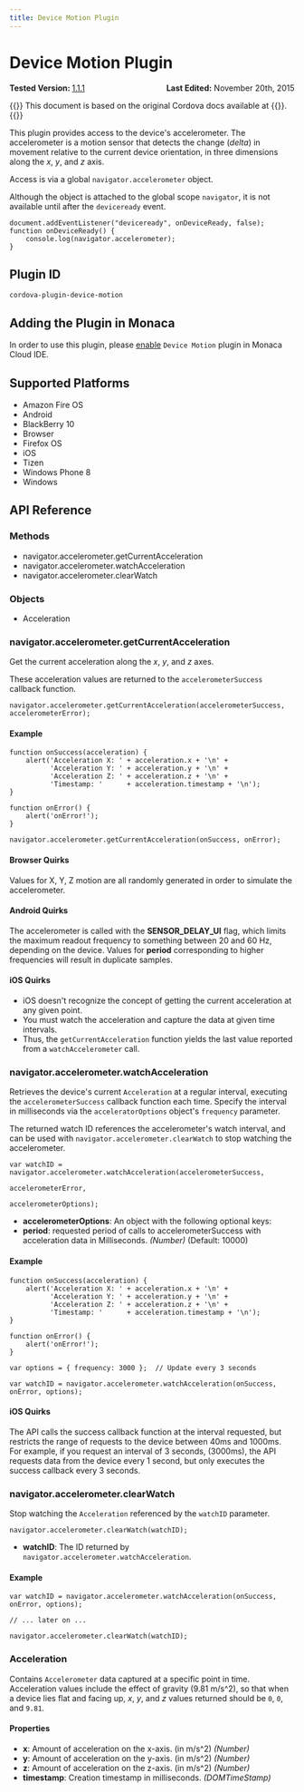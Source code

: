 ```yaml
---
title: Device Motion Plugin
---
```


# Device Motion Plugin

<div>
  <div  style="float: left;" align="left"><b>Tested Version: </b><a href="https://github.com/apache/cordova-plugin-device-motion/blob/master/RELEASENOTES.md#111-jun-17-2015">1.1.1</a></div>   
  <div align="right" style="float: right;"><b>Last Edited:</b> November 20th, 2015</div>
  <br/>
</div>

{{<note>}}
This document is based on the original Cordova docs available at {{<link title="Cordova Docs" href="https://github.com/apache/cordova-plugin-device-motion">}}.
{{</note>}}

This plugin provides access to the device's accelerometer. The
accelerometer is a motion sensor that detects the change (*delta*) in
movement relative to the current device orientation, in three dimensions
along the *x*, *y*, and *z* axis.

Access is via a global `navigator.accelerometer` object.

Although the object is attached to the global scope `navigator`, it is
not available until after the `deviceready` event.

    document.addEventListener("deviceready", onDeviceReady, false);
    function onDeviceReady() {
        console.log(navigator.accelerometer);
    }

Plugin ID
---------

    cordova-plugin-device-motion

Adding the Plugin in Monaca
---------------------------

In order to use this plugin, please [enable](/en/monaca_ide/manual/dependencies/cordova_plugin/#add-plugins)
`Device Motion` plugin in Monaca Cloud IDE.

Supported Platforms
-------------------

-   Amazon Fire OS
-   Android
-   BlackBerry 10
-   Browser
-   Firefox OS
-   iOS
-   Tizen
-   Windows Phone 8
-   Windows

API Reference
-------------

### Methods

-   navigator.accelerometer.getCurrentAcceleration
-   navigator.accelerometer.watchAcceleration
-   navigator.accelerometer.clearWatch

### Objects

-   Acceleration

### navigator.accelerometer.getCurrentAcceleration

Get the current acceleration along the *x*, *y*, and *z* axes.

These acceleration values are returned to the `accelerometerSuccess`
callback function.

    navigator.accelerometer.getCurrentAcceleration(accelerometerSuccess, accelerometerError);

#### Example

    function onSuccess(acceleration) {
        alert('Acceleration X: ' + acceleration.x + '\n' +
              'Acceleration Y: ' + acceleration.y + '\n' +
              'Acceleration Z: ' + acceleration.z + '\n' +
              'Timestamp: '      + acceleration.timestamp + '\n');
    }

    function onError() {
        alert('onError!');
    }

    navigator.accelerometer.getCurrentAcceleration(onSuccess, onError);

#### Browser Quirks

Values for X, Y, Z motion are all randomly generated in order to
simulate the accelerometer.

#### Android Quirks

The accelerometer is called with the **SENSOR\_DELAY\_UI** flag, which
limits the maximum readout frequency to something between 20 and 60 Hz,
depending on the device. Values for **period** corresponding to higher
frequencies will result in duplicate samples.

#### iOS Quirks

-   iOS doesn't recognize the concept of getting the current
    acceleration at any given point.
-   You must watch the acceleration and capture the data at given time
    intervals.
-   Thus, the `getCurrentAcceleration` function yields the last value
    reported from a `watchAccelerometer` call.

### navigator.accelerometer.watchAcceleration

Retrieves the device's current `Acceleration` at a regular interval,
executing the `accelerometerSuccess` callback function each time.
Specify the interval in milliseconds via the `acceleratorOptions`
object's `frequency` parameter.

The returned watch ID references the accelerometer's watch interval, and
can be used with `navigator.accelerometer.clearWatch` to stop watching
the accelerometer.

    var watchID = navigator.accelerometer.watchAcceleration(accelerometerSuccess,
                                                           accelerometerError,
                                                           accelerometerOptions);

-   **accelerometerOptions**: An object with the following optional
    keys:
-   **period**: requested period of calls to accelerometerSuccess with
    acceleration data in Milliseconds. *(Number)* (Default: 10000)

#### Example

    function onSuccess(acceleration) {
        alert('Acceleration X: ' + acceleration.x + '\n' +
              'Acceleration Y: ' + acceleration.y + '\n' +
              'Acceleration Z: ' + acceleration.z + '\n' +
              'Timestamp: '      + acceleration.timestamp + '\n');
    }

    function onError() {
        alert('onError!');
    }

    var options = { frequency: 3000 };  // Update every 3 seconds

    var watchID = navigator.accelerometer.watchAcceleration(onSuccess, onError, options);

#### iOS Quirks

The API calls the success callback function at the interval requested,
but restricts the range of requests to the device between 40ms and
1000ms. For example, if you request an interval of 3 seconds, (3000ms),
the API requests data from the device every 1 second, but only executes
the success callback every 3 seconds.

### navigator.accelerometer.clearWatch

Stop watching the `Acceleration` referenced by the `watchID` parameter.

    navigator.accelerometer.clearWatch(watchID);

-   **watchID**: The ID returned by
    `navigator.accelerometer.watchAcceleration`.

#### Example

    var watchID = navigator.accelerometer.watchAcceleration(onSuccess, onError, options);

    // ... later on ...

    navigator.accelerometer.clearWatch(watchID);

### Acceleration

Contains `Accelerometer` data captured at a specific point in time.
Acceleration values include the effect of gravity (9.81 m/s\^2), so that
when a device lies flat and facing up, *x*, *y*, and *z* values returned
should be `0`, `0`, and `9.81`.

#### Properties

-   **x**: Amount of acceleration on the x-axis. (in m/s\^2) *(Number)*
-   **y**: Amount of acceleration on the y-axis. (in m/s\^2) *(Number)*
-   **z**: Amount of acceleration on the z-axis. (in m/s\^2) *(Number)*
-   **timestamp**: Creation timestamp in milliseconds. *(DOMTimeStamp)*

